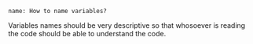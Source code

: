 ﻿```ngMeta
name: How to name variables?
```

Variables names should be very descriptive so that whosoever is reading the code should be able to understand the code.
